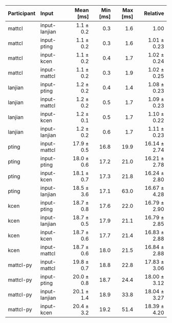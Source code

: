 | Participant | Input | Mean [ms] | Min [ms] | Max [ms] | Relative |
|:---|:---|---:|---:|---:|---:|
| mattcl | input-lanjian | 1.1 ± 0.2 | 0.3 | 1.6 | 1.00 |
| mattcl | input-pting | 1.1 ± 0.2 | 0.3 | 1.6 | 1.01 ± 0.23 |
| mattcl | input-kcen | 1.1 ± 0.2 | 0.4 | 1.7 | 1.02 ± 0.24 |
| mattcl | input-mattcl | 1.1 ± 0.2 | 0.3 | 1.9 | 1.02 ± 0.25 |
| lanjian | input-pting | 1.2 ± 0.2 | 0.4 | 1.4 | 1.08 ± 0.23 |
| lanjian | input-mattcl | 1.2 ± 0.2 | 0.5 | 1.7 | 1.09 ± 0.23 |
| lanjian | input-kcen | 1.2 ± 0.1 | 0.5 | 1.7 | 1.10 ± 0.22 |
| lanjian | input-lanjian | 1.2 ± 0.2 | 0.6 | 1.7 | 1.11 ± 0.23 |
| pting | input-mattcl | 17.9 ± 0.5 | 16.8 | 19.9 | 16.14 ± 2.74 |
| pting | input-pting | 18.0 ± 0.6 | 17.2 | 21.0 | 16.21 ± 2.78 |
| pting | input-kcen | 18.1 ± 0.7 | 17.3 | 21.8 | 16.24 ± 2.80 |
| pting | input-lanjian | 18.5 ± 3.6 | 17.1 | 63.0 | 16.67 ± 4.28 |
| kcen | input-pting | 18.7 ± 0.8 | 17.6 | 22.0 | 16.79 ± 2.90 |
| kcen | input-lanjian | 18.7 ± 0.5 | 17.9 | 21.1 | 16.79 ± 2.85 |
| kcen | input-kcen | 18.7 ± 0.6 | 17.7 | 21.4 | 16.83 ± 2.88 |
| kcen | input-mattcl | 18.7 ± 0.6 | 18.0 | 21.5 | 16.84 ± 2.88 |
| mattcl-py | input-mattcl | 19.8 ± 0.7 | 18.8 | 22.8 | 17.83 ± 3.06 |
| mattcl-py | input-pting | 20.0 ± 0.8 | 18.7 | 24.4 | 18.00 ± 3.12 |
| mattcl-py | input-lanjian | 20.1 ± 1.4 | 18.9 | 33.8 | 18.04 ± 3.27 |
| mattcl-py | input-kcen | 20.4 ± 3.2 | 19.2 | 51.4 | 18.39 ± 4.20 |
